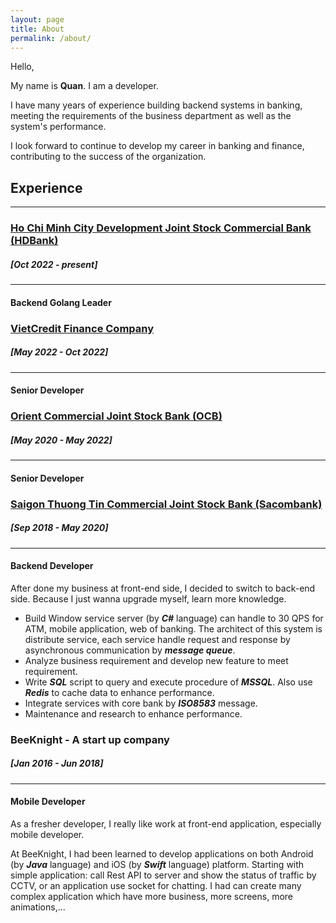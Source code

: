 ```yaml
---
layout: page
title: About
permalink: /about/
---
```


Hello,

My name is **Quan**. I am a developer.

I have many years of experience building backend systems in banking, meeting the requirements of the business department as well as the system's performance.

I look forward to continue to develop my career in banking and finance, contributing to the success of the organization.


## **Experience**
---

### [Ho Chi Minh City Development Joint Stock Commercial Bank (HDBank)](https://hdbank.com.vn/)
##### [Oct 2022 - present]
---
#### **Backend Golang Leader**

### [VietCredit Finance Company](https://www.vietcredit.vn/)
##### [May 2022 - Oct 2022]
---
#### **Senior Developer**

### [Orient Commercial Joint Stock Bank (OCB)](https://go.ocb.com.vn/)
##### [May 2020 - May 2022]
---
#### **Senior Developer**

### [Saigon Thuong Tin Commercial Joint Stock Bank (Sacombank)](https://wwww.sacombank.com.vn) 
##### [Sep 2018 - May 2020]
---
#### **Backend Developer**

After done my business at front-end side, I decided to switch to back-end side. Because I just wanna upgrade myself, learn more knowledge.

* Build Window service server (by _**C#**_ language) can handle to 30 QPS for ATM, mobile application, web of banking. The architect of this system is distribute service, each service handle request and response by asynchronous communication by _**message queue**_.
* Analyze business requirement and develop new feature to meet requirement.
* Write _**SQL**_ script to query and execute procedure of _**MSSQL**_. Also use _**Redis**_ to cache data to enhance performance.
* Integrate services with core bank by _**ISO8583**_ message.
* Maintenance and research to enhance performance.

### BeeKnight - A start up company
##### [Jan 2016 - Jun 2018]
---
#### **Mobile Developer**

As a fresher developer, I really like work at front-end application, especially mobile developer.

At BeeKnight, I had been learned to develop applications on both Android (by _**Java**_ language) and iOS (by _**Swift**_ language) platform. Starting with simple application: call Rest API to server and show the status of traffic by CCTV, or an application use socket for chatting. I had can create many complex application which have more business, more screens, more animations,...
